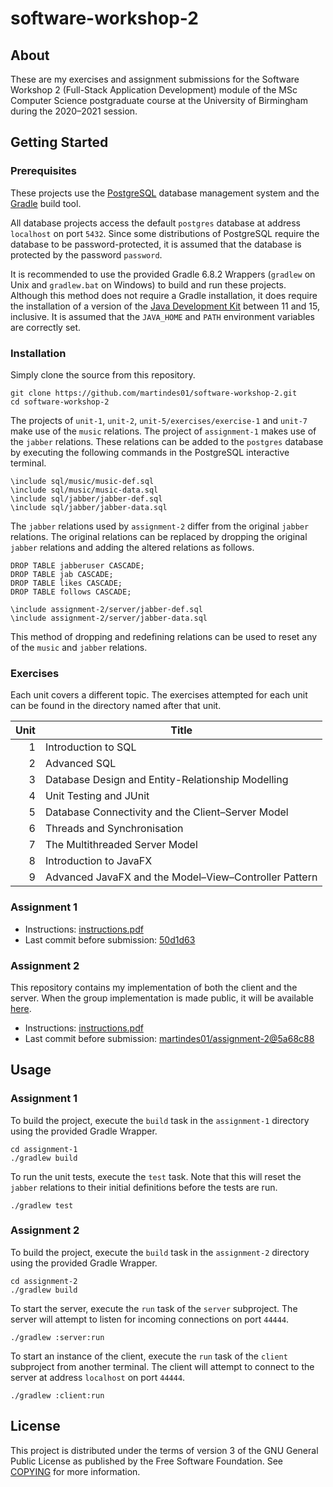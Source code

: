 # software-workshop-2

## About

These are my exercises and assignment submissions for the Software Workshop 2 (Full-Stack Application Development) module of the MSc Computer Science postgraduate course at the University of Birmingham during the 2020&ndash;2021 session.

## Getting Started

### Prerequisites

These projects use the [PostgreSQL](https://www.postgresql.org/) database management system and the [Gradle](https://gradle.org/) build tool.

All database projects access the default `postgres` database at address `localhost` on port `5432`.
Since some distributions of PostgreSQL require the database to be password-protected, it is assumed that the database is protected by the password `password`.

It is recommended to use the provided Gradle 6.8.2 Wrappers (`gradlew` on Unix and `gradlew.bat` on Windows) to build and run these projects.
Although this method does not require a Gradle installation, it does require the installation of a version of the [Java Development Kit](https://adoptopenjdk.net/) between 11 and 15, inclusive.
It is assumed that the `JAVA_HOME` and `PATH` environment variables are correctly set.

### Installation

Simply clone the source from this repository.

```shell
git clone https://github.com/martindes01/software-workshop-2.git
cd software-workshop-2
```

The projects of `unit-1`, `unit-2`, `unit-5/exercises/exercise-1` and `unit-7` make use of the `music` relations.
The project of `assignment-1` makes use of the `jabber` relations.
These relations can be added to the `postgres` database by executing the following commands in the PostgreSQL interactive terminal.

```shell
\include sql/music/music-def.sql
\include sql/music/music-data.sql
\include sql/jabber/jabber-def.sql
\include sql/jabber/jabber-data.sql
```

The `jabber` relations used by `assignment-2` differ from the original `jabber` relations.
The original relations can be replaced by dropping the original `jabber` relations and adding the altered relations as follows.

```shell
DROP TABLE jabberuser CASCADE;
DROP TABLE jab CASCADE;
DROP TABLE likes CASCADE;
DROP TABLE follows CASCADE;

\include assignment-2/server/jabber-def.sql
\include assignment-2/server/jabber-data.sql
```

This method of dropping and redefining relations can be used to reset any of the `music` and `jabber` relations.

### Exercises

Each unit covers a different topic.
The exercises attempted for each unit can be found in the directory named after that unit.

Unit | Title
---: | ---
1 | Introduction to SQL
2 | Advanced SQL
3 | Database Design and Entity-Relationship Modelling
4 | Unit Testing and JUnit
5 | Database Connectivity and the Client&ndash;Server Model
6 | Threads and Synchronisation
7 | The Multithreaded Server Model
8 | Introduction to JavaFX
9 | Advanced JavaFX and the Model&ndash;View&ndash;Controller Pattern

### Assignment 1

- Instructions: [instructions.pdf](assignment-1/instructions.pdf)
- Last commit before submission: [50d1d63](https://github.com/martindes01/software-workshop-2/commit/50d1d636e79e9eed8637d3b667704e09b52bf9d8)

### Assignment 2

This repository contains my implementation of both the client and the server.
When the group implementation is made public, it will be available [here](https://github.com/martindes01/assignment-2).

- Instructions: [instructions.pdf](assignment-2/instructions.pdf)
- Last commit before submission: [martindes01/assignment-2@5a68c88](https://github.com/martindes01/assignment-2/commit/5a68c885d5369571431f050ee0091d0e00058513)

## Usage

### Assignment 1

To build the project, execute the `build` task in the `assignment-1` directory using the provided Gradle Wrapper.

```shell
cd assignment-1
./gradlew build
```

To run the unit tests, execute the `test` task.
Note that this will reset the `jabber` relations to their initial definitions before the tests are run.

```shell
./gradlew test
```

### Assignment 2

To build the project, execute the `build` task in the `assignment-2` directory using the provided Gradle Wrapper.

```shell
cd assignment-2
./gradlew build
```

To start the server, execute the `run` task of the `server` subproject.
The server will attempt to listen for incoming connections on port `44444`.

```shell
./gradlew :server:run
```

To start an instance of the client, execute the `run` task of the `client` subproject from another terminal.
The client will attempt to connect to the server at address `localhost` on port `44444`.

```shell
./gradlew :client:run
```

## License

This project is distributed under the terms of version 3 of the GNU General Public License as published by the Free Software Foundation.
See [COPYING](COPYING) for more information.
